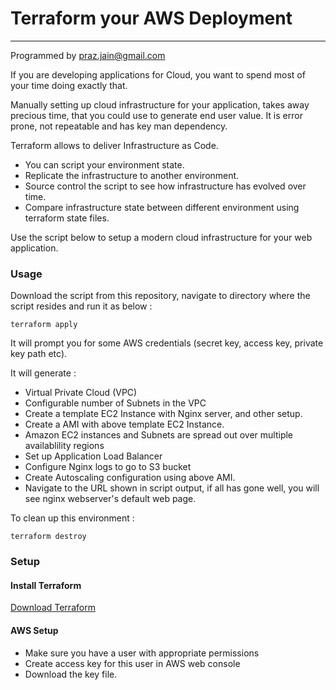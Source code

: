 # Terraform your AWS Deployment
---

Programmed by praz.jain@gmail.com  

If you are developing applications for Cloud, you want to spend most of your time doing exactly that.  

Manually setting up cloud infrastructure for your application, takes away precious time, that you could use to generate end user value. It is error prone, not repeatable and has key man dependency.

Terraform allows to deliver Infrastructure as Code.  

 * You can script your environment state. 
 * Replicate the infrastructure to another environment. 
 * Source control the script to see how infrastructure has evolved over time. 
 * Compare infrastructure state between different environment using terraform state files.

Use the script below to setup a modern cloud infrastructure for your web application.

### Usage

Download the script from this repository, navigate to directory where the script resides and run it as below :

`terraform apply`

It will prompt you for some AWS credentials (secret key, access key, private key path etc).

It will generate :  

 * Virtual Private Cloud (VPC)  
 * Configurable number of Subnets in the VPC
 * Create a template EC2 Instance with Nginx server, and other setup.
 * Create a AMI with above template EC2 Instance.
 * Amazon EC2 instances and Subnets are spread out over multiple availablility regions
 * Set up Application Load Balancer
 * Configure Nginx logs to go to S3 bucket
 * Create Autoscaling configuration using above AMI.
 * Navigate to the URL shown in script output, if all has gone well, you will see nginx webserver's default web page.
  
To clean up this environment :  

`terraform destroy`
	
### Setup

#### Install Terraform

[Download Terraform](https://www.terraform.io/downloads.html)

#### AWS Setup

 * Make sure you have a user with appropriate permissions 
 * Create access key for this user in AWS web console 
 * Download the key file.